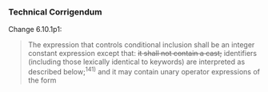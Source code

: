 ### Technical Corrigendum

Change 6.10.1p1:

> The expression that controls conditional inclusion shall be an integer constant
> expression except that: ~~it shall not contain a cast;~~ identifiers (including
> those lexically identical to keywords) are interpreted as described
> below;<sup>141\)</sup> and it may contain unary operator expressions of the form
